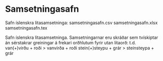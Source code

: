 # Samsetningasafn

Safn íslenskra litasamsetninga:
samsetningasafn.csv
samsetningasafn.xlsx
samsetningasafn.tex


Safn íslenskra litasamsetninga.
Samsetningarnar eru skráðar sem tvískiptar án sérstakrar greiningar 
á frekari orðhlutum fyrir utan litaorð: 
    t.d. van(+)virðu + roði > vanvirða + roði
    stein(+)steypu + grár > steinsteypa + grár
